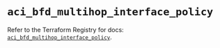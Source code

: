 # `aci_bfd_multihop_interface_policy`

Refer to the Terraform Registry for docs: [`aci_bfd_multihop_interface_policy`](https://registry.terraform.io/providers/ciscodevnet/aci/2.17.0/docs/resources/bfd_multihop_interface_policy).
